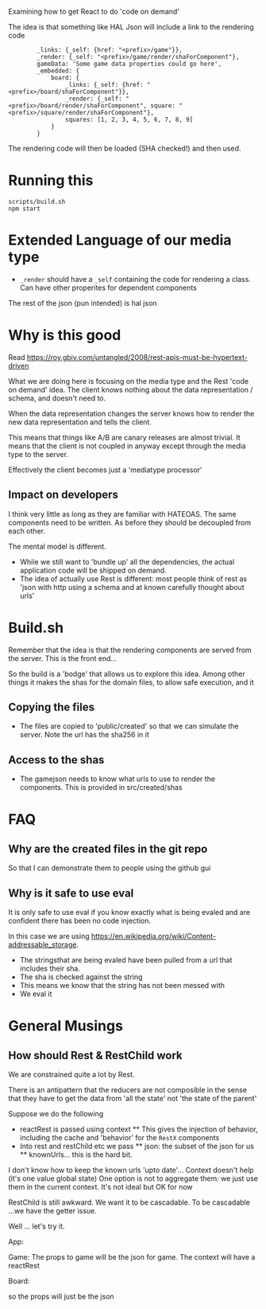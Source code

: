 Examining how to get React to do 'code on demand'

The idea is that something like HAL Json will include a link to the rendering code


``` {
        _links: {_self: {href: "<prefix>/game"}},
        _render: {_self: "<prefix>/game/render/shaForComponent"},
        gameData: 'Some game data properties could go here',
        _embedded: {
            board: {
                _links: {_self: {href: "<prefix>/board/shaForComponent"}},
                _render: {_self: "<prefix>/board/render/shaForComponent", square: "<prefix>/square/render/shaForComponent"},
                squares: [1, 2, 3, 4, 5, 6, 7, 8, 9]
            }
        }
```
The  rendering code will then be loaded (SHA checked!) and then used.

# Running this
```
scripts/build.sh 
npm start
```

# Extended Language of our media type 

* `_render` should have a `_self` containing the code for rendering a class. Can have other properites for dependent components

The rest of the json (pun intended) is hal json

# Why is this good
Read https://roy.gbiv.com/untangled/2008/rest-apis-must-be-hypertext-driven

What we are doing here is focusing on the media type and the Rest 'code on demand' idea. 
The client knows nothing about the data representation / schema, and doesn't need to.

When the data representation changes the server knows how to render the new data representation and tells the client.

This means that things like A/B are canary releases are almost trivial. It means that the client is not coupled in
anyway except through the media type to the server.

Effectively the client becomes just a 'mediatype processor'

## Impact on developers
I think very little as long as they are familiar with HATEOAS. The same components need to be written. 
As before they should be decoupled from each other.

The mental model is different.
 * While we still want to 'bundle up' all the dependencies, the actual application code
will be shipped on demand.
* The idea of actually use Rest is different: most people think of rest as 'json with http using a schema and at known carefully thought about urls' 

# Build.sh
Remember that the idea is that the rendering components are served from the server. This is the front end...

So the build is a 'bodge' that allows us to explore this idea. 
Among other things it makes the shas for the domain files, to allow safe execution, and it  


## Copying the files
* The files are copied to 'public/created' so that we can simulate the server. Note the url has the sha256 in it

## Access to the shas
* The gamejson needs to know what urls to use to render the components. This is provided in src/created/shas

# FAQ

## Why are the created files in the git repo
So that I can demonstrate them to people using the github gui

## Why is it safe to use eval
It is only safe to use eval if you know exactly what is being evaled and are confident there has been no code injection.

In this case we are using https://en.wikipedia.org/wiki/Content-addressable_storage. 
* The stringsthat are being evaled have been pulled from a url that includes their sha. 
* The sha is checked against the string
* This means we know that the string has not been messed with
* We eval it



# General Musings

## How should Rest & RestChild work

We are constrained quite a lot by Rest. 

There is an antipattern that the reducers are not composible in the sense that they have to get 
the data from 'all the state' not 'the state of the parent'

Suppose we do the following
* reactRest is passed using context
** This gives the injection of behavior, including the cache and 'behavior' for the `RestX` components
* Into rest and restChild etc we pass
** json: the subset of the json for us
** knownUrls... this is the hard bit. 

I don't know how to keep the known urls 'upto date'... Context doesn't help (it's one value global state)
One option is not to aggregate them: we just use them in the current context. It's not ideal but OK for now

RestChild is still awkward. We want it to be cascadable. To be cascadable ...we have the getter issue. 

Well ... let's try it. 

App:

<Rest json="" />

Game: 
The props to game will be the json for game. The context will have a reactRest

<RestChild json={json} path='_embedded.board'/>

Board:

so the props will just be the json

 







